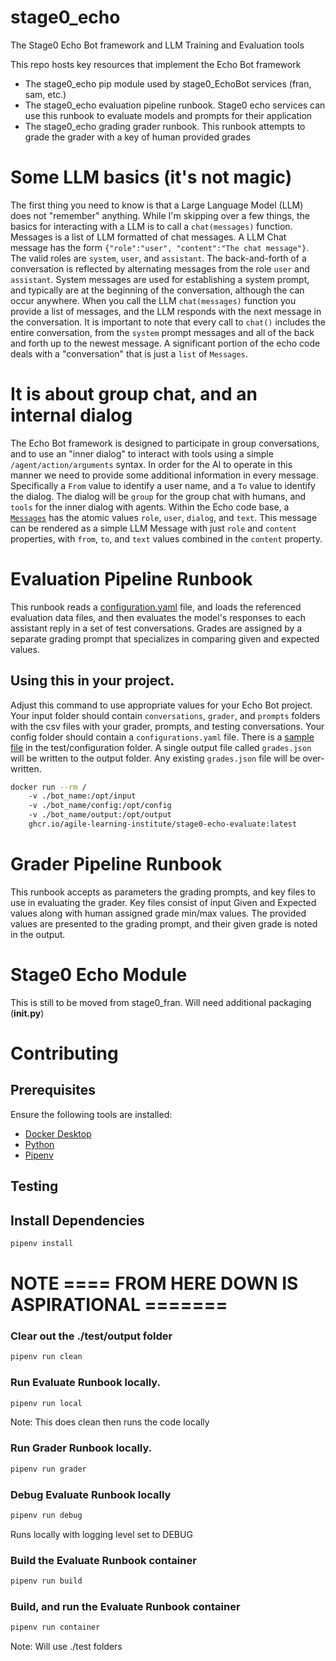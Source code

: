 # stage0_echo
The Stage0 Echo Bot framework and LLM Training and Evaluation tools

This repo hosts key resources that implement the Echo Bot framework
- The stage0_echo pip module used by stage0_EchoBot services (fran, sam, etc.)
- The stage0_echo evaluation pipeline runbook. Stage0 echo services can use this runbook to evaluate models and prompts for their application
- The stage0_echo grading grader runbook. This runbook attempts to grade the grader with a key of human provided grades

# Some  LLM basics (it's not magic)
The first thing you need to know is that a Large Language Model (LLM) does not "remember" anything. While I'm skipping over a few things, the basics for interacting with a LLM is to call a ``chat(messages)`` function. Messages is a list of LLM formatted of chat messages. A LLM Chat message has the form ``{"role":"user", "content":"The chat message"}``. The valid roles are ``system``, ``user``, and ``assistant``. The back-and-forth of a conversation is reflected by alternating messages from the role ``user`` and ``assistant``. System messages are used for establishing a system prompt, and typically are at the beginning of the conversation, although the can occur anywhere. When you call the LLM ``chat(messages)`` function you provide a list of messages, and the LLM responds with the next message in the conversation. It is important to note that every call to ``chat()`` includes the entire conversation, from the ``system`` prompt messages and all of the back and forth up to the newest message. A significant portion of the echo code deals with a "conversation" that is just a ``list`` of ``Messages``. 

# It is about group chat, and an internal dialog
The Echo Bot framework is designed to participate in group conversations, and to use an "inner dialog" to interact with tools using a simple ``/agent/action/arguments`` syntax. In order for the AI to operate in this manner we need to provide some additional information in every message. Specifically a ``From`` value to identify a user name, and a ``To`` value to identify the dialog. The dialog will be ``group`` for the group chat with humans, and ``tools`` for the inner dialog with agents. Within the Echo code base, a [``Messages``](./src/echo/message.py) has the atomic values ``role``, ``user``, ``dialog``, and ``text``. This message can be rendered as a simple LLM Message with just ``role`` and ``content`` properties, with ``from``, ``to``, and ``text`` values combined in the ``content`` property.

# Evaluation Pipeline Runbook
This runbook reads a [configuration.yaml](./test/configuration/configuration.yaml) file, and loads the referenced evaluation data files, and then evaluates the model's responses to each assistant reply in a set of test conversations. Grades are assigned by a separate grading prompt that specializes in comparing given and expected values. 

## Using this in your project. 
Adjust this command to use appropriate values for your Echo Bot project. Your input folder should contain ``conversations``, ``grader``, and ``prompts`` folders with the csv files with your grader, prompts, and testing conversations. Your config folder should contain a ``configurations.yaml`` file. There is a [sample file](./test/configuration/configuration.yaml) in the test/configuration folder. A single output file called ``grades.json`` will be written to the output folder. Any existing ``grades.json`` file will be over-written.
```bash
docker run --rm /
    -v ./bot_name:/opt/input
    -v ./bot_name/config:/opt/config
    -v ./bot_name/output:/opt/output
    ghcr.io/agile-learning-institute/stage0-echo-evaluate:latest
```

# Grader Pipeline Runbook
This runbook accepts as parameters the grading prompts, and key files to use in evaluating the grader. Key files consist of input Given and Expected values along with human assigned grade min/max values. The provided values are presented to the grading prompt, and their given grade is noted in the output.

# Stage0 Echo Module
This is still to be moved from stage0_fran. Will need additional packaging (__init.py__)

# Contributing

## Prerequisites

Ensure the following tools are installed:
- [Docker Desktop](https://www.docker.com/products/docker-desktop/)
- [Python](https://www.python.org/downloads/)
- [Pipenv](https://pipenv.pypa.io/en/latest/installation.html)

## Testing

## Install Dependencies
```bash
pipenv install
```

# NOTE ==== FROM HERE DOWN IS ASPIRATIONAL =======
### Clear out the ./test/output folder
```bash
pipenv run clean
```

### Run Evaluate Runbook locally.
```bash
pipenv run local
```
Note: This does clean then runs the code locally

### Run Grader Runbook locally.
```bash
pipenv run grader
```

### Debug Evaluate Runbook locally
```bash
pipenv run debug
```
Runs locally with logging level set to DEBUG

### Build the Evaluate Runbook container
```bash
pipenv run build
```

### Build, and run the Evaluate Runbook container
```bash
pipenv run container
```
Note: Will use ./test folders

